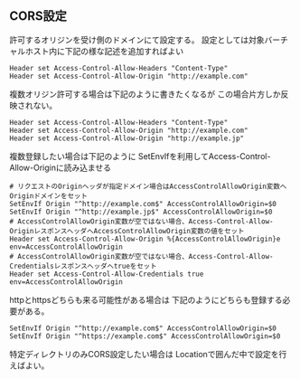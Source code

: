 ## CORS設定
許可するオリジンを受け側のドメインにて設定する。
設定としては対象バーチャルホスト内に下記の様な記述を追加すればよい

```
Header set Access-Control-Allow-Headers "Content-Type"
Header set Access-Control-Allow-Origin "http://example.com"
```

複数オリジン許可する場合は下記のように書きたくなるが
この場合片方しか反映されない。

```
Header set Access-Control-Allow-Headers "Content-Type"
Header set Access-Control-Allow-Origin "http://example.com"
Header set Access-Control-Allow-Origin "http://example.jp"
```

複数登録したい場合は下記のように
SetEnvIfを利用してAccess-Control-Allow-Originに読み込ませる

```
# リクエストのOriginヘッダが指定ドメイン場合はAccessControlAllowOrigin変数へOriginドメインをセット
SetEnvIf Origin "^http://example.com$" AccessControlAllowOrigin=$0
SetEnvIf Origin "^http://example.jp$" AccessControlAllowOrigin=$0
# AccessControlAllowOrigin変数が空ではない場合、Access-Control-Allow-OriginレスポンスヘッダへAccessControlAllowOrigin変数の値をセット
Header set Access-Control-Allow-Origin %{AccessControlAllowOrigin}e env=AccessControlAllowOrigin
# AccessControlAllowOrigin変数が空ではない場合、Access-Control-Allow-Credentialsレスポンスヘッダへtrueをセット
Header set Access-Control-Allow-Credentials true env=AccessControlAllowOrigin
```

httpとhttpsどちらも来る可能性がある場合は
下記のようにどちらも登録する必要がある。

```
SetEnvIf Origin "^http://example.com$" AccessControlAllowOrigin=$0
SetEnvIf Origin "^https://example.com$" AccessControlAllowOrigin=$0
```

特定ディレクトリのみCORS設定したい場合は
Locationで囲んだ中で設定を行えばよい。